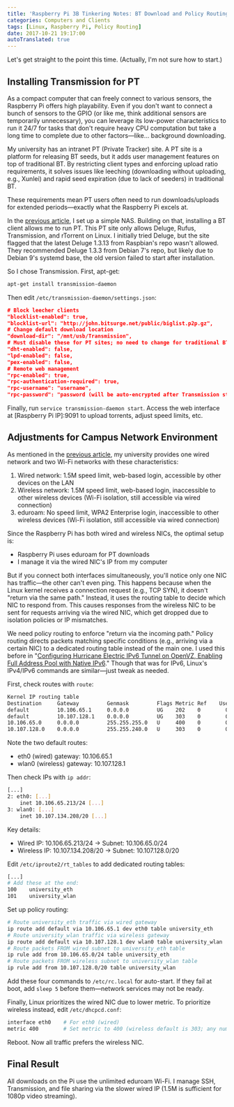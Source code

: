 ```yaml
---
title: 'Raspberry Pi 3B Tinkering Notes: BT Download and Policy Routing'
categories: Computers and Clients
tags: [Linux, Raspberry Pi, Policy Routing]
date: 2017-10-21 19:17:00
autoTranslated: true
---
```



Let's get straight to the point this time. (Actually, I'm not sure how to start.)

## Installing Transmission for PT

As a compact computer that can freely connect to various sensors, the Raspberry Pi offers high playability. Even if you don't want to connect a bunch of sensors to the GPIO (or like me, think additional sensors are temporarily unnecessary), you can leverage its low-power characteristics to run it 24/7 for tasks that don't require heavy CPU computation but take a long time to complete due to other factors—like... background downloading.

My university has an intranet PT (Private Tracker) site. A PT site is a platform for releasing BT seeds, but it adds user management features on top of traditional BT. By restricting client types and enforcing upload ratio requirements, it solves issues like leeching (downloading without uploading, e.g., Xunlei) and rapid seed expiration (due to lack of seeders) in traditional BT.

These requirements mean PT users often need to run downloads/uploads for extended periods—exactly what the Raspberry Pi excels at.

In the [previous article][1], I set up a simple NAS. Building on that, installing a BT client allows me to run PT. This PT site only allows Deluge, Rufus, Transmission, and rTorrent on Linux. I initially tried Deluge, but the site flagged that the latest Deluge 1.3.13 from Raspbian's repo wasn't allowed. They recommended Deluge 1.3.3 from Debian 7's repo, but likely due to Debian 9's systemd base, the old version failed to start after installation.

So I chose Transmission. First, apt-get:

```bash
apt-get install transmission-daemon
```

Then edit `/etc/transmission-daemon/settings.json`:

```json
# Block leecher clients
"blocklist-enabled": true,
"blocklist-url": "http://john.bitsurge.net/public/biglist.p2p.gz",
# Change default download location
"download-dir": "/mnt/usb/Transmission",
# Must disable these for PT sites; no need to change for traditional BT
"dht-enabled": false,
"lpd-enabled": false,
"pex-enabled": false,
# Remote web management
"rpc-enabled": true,
"rpc-authentication-required": true,
"rpc-username": "username",
"rpc-password": "password (will be auto-encrypted after Transmission starts)",
```

Finally, run `service transmission-daemon start`. Access the web interface at [Raspberry Pi IP]:9091 to upload torrents, adjust speed limits, etc.

## Adjustments for Campus Network Environment

As mentioned in the [previous article][2], my university provides one wired network and two Wi-Fi networks with these characteristics:

1. Wired network: 1.5M speed limit, web-based login, accessible by other devices on the LAN
2. Wireless network: 1.5M speed limit, web-based login, inaccessible to other wireless devices (Wi-Fi isolation, still accessible via wired connection)
3. eduroam: No speed limit, WPA2 Enterprise login, inaccessible to other wireless devices (Wi-Fi isolation, still accessible via wired connection)

Since the Raspberry Pi has both wired and wireless NICs, the optimal setup is:  
- Raspberry Pi uses eduroam for PT downloads  
- I manage it via the wired NIC's IP from my computer  

But if you connect both interfaces simultaneously, you'll notice only one NIC has traffic—the other can't even ping. This happens because when the Linux kernel receives a connection request (e.g., TCP SYN), it doesn't "return via the same path." Instead, it uses the routing table to decide which NIC to respond from. This causes responses from the wireless NIC to be sent for requests arriving via the wired NIC, which get dropped due to isolation policies or IP mismatches.

We need policy routing to enforce "return via the incoming path." Policy routing directs packets matching specific conditions (e.g., arriving via a certain NIC) to a dedicated routing table instead of the main one. I used this before in "[Configuring Hurricane Electric IPv6 Tunnel on OpenVZ, Enabling Full Address Pool with Native IPv6][3]." Though that was for IPv6, Linux's IPv4/IPv6 commands are similar—just tweak as needed.

First, check routes with `route`:

```bash
Kernel IP routing table
Destination     Gateway         Genmask         Flags Metric Ref    Use Iface
default         10.106.65.1     0.0.0.0         UG    202    0        0 eth0
default         10.107.128.1    0.0.0.0         UG    303    0        0 wlan0
10.106.65.0     0.0.0.0         255.255.255.0   U     400    0        0 eth0
10.107.128.0    0.0.0.0         255.255.240.0   U     303    0        0 wlan0
```

Note the two default routes:  
- eth0 (wired) gateway: 10.106.65.1  
- wlan0 (wireless) gateway: 10.107.128.1  

Then check IPs with `ip addr`:

```bash
[...]
2: eth0: [...]
    inet 10.106.65.213/24 [...]
3: wlan0: [...]
    inet 10.107.134.208/20 [...]
```

Key details:  
- Wired IP: 10.106.65.213/24 → Subnet: 10.106.65.0/24  
- Wireless IP: 10.107.134.208/20 → Subnet: 10.107.128.0/20  

Edit `/etc/iproute2/rt_tables` to add dedicated routing tables:

```bash
[...]
# Add these at the end:
100    university_eth
101    university_wlan
```

Set up policy routing:

```bash
# Route university_eth traffic via wired gateway
ip route add default via 10.106.65.1 dev eth0 table university_eth
# Route university_wlan traffic via wireless gateway
ip route add default via 10.107.128.1 dev wlan0 table university_wlan
# Route packets FROM wired subnet to university_eth table
ip rule add from 10.106.65.0/24 table university_eth
# Route packets FROM wireless subnet to university_wlan table
ip rule add from 10.107.128.0/20 table university_wlan
```

Add these four commands to `/etc/rc.local` for auto-start. If they fail at boot, add `sleep 5` before them—network services may not be ready.

Finally, Linux prioritizes the wired NIC due to lower metric. To prioritize wireless instead, edit `/etc/dhcpcd.conf`:

```bash
interface eth0    # For eth0 (wired)
metric 400        # Set metric to 400 (wireless default is 303; any number >303 works)
```

Reboot. Now all traffic prefers the wireless NIC.

## Final Result

All downloads on the Pi use the unlimited eduroam Wi-Fi. I manage SSH, Transmission, and file sharing via the slower wired IP (1.5M is sufficient for 1080p video streaming).

[1]: /en/article/modify-computer/raspberry-pi-3b-notes.lantian
[2]: /en/article/modify-computer/raspberry-pi-3b-notes.lantian#quicklink8
[3]: /en/article/modify-computer/openvz-he-ipv6-use-whole-block-along-native-ipv6.lantian
```
